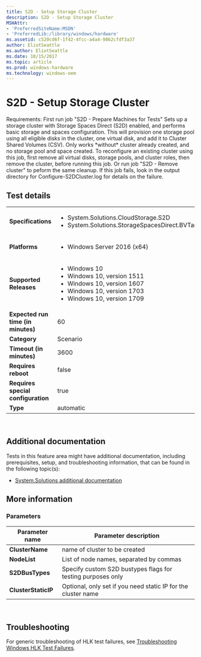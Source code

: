 ```yaml
---
title: S2D - Setup Storage Cluster
description: S2D - Setup Storage Cluster
MSHAttr:
- 'PreferredSiteName:MSDN'
- 'PreferredLib:/library/windows/hardware'
ms.assetid: c520cd6f-1f42-4fcc-a4a4-9862cfdf3a37
author: EliotSeattle
ms.author: EliotSeattle
ms.date: 10/15/2017
ms.topic: article
ms.prod: windows-hardware
ms.technology: windows-oem
---
```


# <span id="p_hlk_test.8fd56385-268b-48c8-a81f-9118cfb5bf5a"></span>S2D - Setup Storage Cluster


Requirements: First run job "S2D - Prepare Machines for Tests" Sets up a storage cluster with Storage Spaces Direct (S2D) enabled, and performs basic storage and spaces configuration. This will provision one storage pool using all eligible disks in the cluster, one virtual disk, and add it to Cluster Shared Volumes (CSV). Only works \*without\* cluster already created, and no storage pool and space created. To reconfigure an existing cluster using this job, first remove all virtual disks, storage pools, and cluster roles, then remove the cluster, before running this job. Or run job "S2D - Remove cluster" to peform the same cleanup. If this job fails, look in the output directory for Configure-S2DCluster.log for details on the failure.

## Test details
|||
|---|---|
| **Specifications**  | <ul><li>System.Solutions.CloudStorage.S2D</li><li>System.Solutions.StorageSpacesDirect.BVTandStress</li></ul> |  
| **Platforms**   | <ul><li>Windows Server 2016 (x64)</li></ul> |
| **Supported Releases** | <ul><li>Windows 10</li><li>Windows 10, version 1511</li><li>Windows 10, version 1607</li><li>Windows 10, version 1703</li><li>Windows 10, version 1709</li></ul> |
|**Expected run time (in minutes)**| 60 |
|**Category**| Scenario |
|**Timeout (in minutes)**| 3600 |
|**Requires reboot**| false |
|**Requires special configuration**| true |
|**Type**| automatic |

 

## <span id="Additional_documentation"></span><span id="additional_documentation"></span><span id="ADDITIONAL_DOCUMENTATION"></span>Additional documentation


Tests in this feature area might have additional documentation, including prerequisites, setup, and troubleshooting information, that can be found in the following topic(s):

-   [System.Solutions additional documentation](system-solutions-additional-documentation.md)

## <span id="More_information"></span><span id="more_information"></span><span id="MORE_INFORMATION"></span>More information


### <span id="Parameters"></span><span id="parameters"></span><span id="PARAMETERS"></span>Parameters

| Parameter name      | Parameter description                                         |
|---------------------|---------------------------------------------------------------|
| **ClusterName**     | name of cluster to be created                                 |
| **NodeList**        | List of node names, separated by commas                       |
| **S2DBusTypes**     | Specify custom S2D bustypes flags for testing purposes only   |
| **ClusterStaticIP** | Optional, only set if you need static IP for the cluster name |

 

## <span id="Troubleshooting"></span><span id="troubleshooting"></span><span id="TROUBLESHOOTING"></span>Troubleshooting


For generic troubleshooting of HLK test failures, see [Troubleshooting Windows HLK Test Failures](..\user\troubleshooting-windows-hlk-test-failures.md).

 

 






